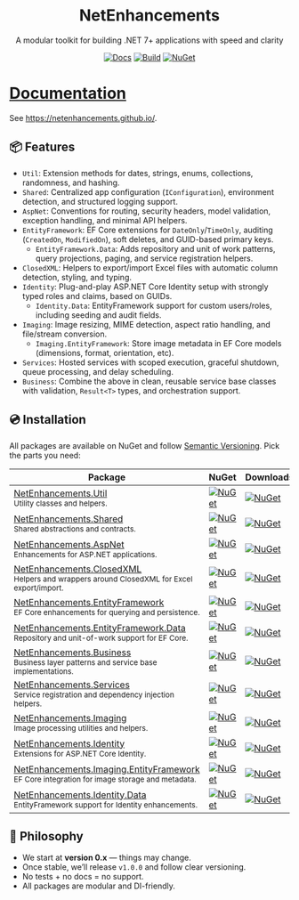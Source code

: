<div align="center">

# NetEnhancements  
A modular toolkit for building .NET 7+ applications with speed and clarity

[![Docs](https://img.shields.io/badge/docs-netenhancements.github.io-blue)](https://netenhancements.github.io/)
[![Build](https://img.shields.io/github/actions/workflow/status/NetEnhancements/NetEnhancements/Continuous-Integration.yml?branch=main)](https://github.com/NetEnhancements/NetEnhancements/actions)
[![NuGet](https://img.shields.io/nuget/v/NetEnhancements.Shared.svg)](https://www.nuget.org/packages/NetEnhancements.Shared/)

</div>

# [Documentation](https://netenhancements.github.io/)
See https://netenhancements.github.io/.


## 📦 Features

- `Util`: Extension methods for dates, strings, enums, collections, randomness, and hashing.  
- `Shared`: Centralized app configuration (`IConfiguration`), environment detection, and structured logging support.
- `AspNet`: Conventions for routing, security headers, model validation, exception handling, and minimal API helpers.
- `EntityFramework`: EF Core extensions for `DateOnly`/`TimeOnly`, auditing (`CreatedOn`, `ModifiedOn`), soft deletes, and GUID-based primary keys.
  - `EntityFramework.Data`: Adds repository and unit of work patterns, query projections, paging, and service registration helpers.
- `ClosedXML`: Helpers to export/import Excel files with automatic column detection, styling, and typing.
- `Identity`: Plug-and-play ASP.NET Core Identity setup with strongly typed roles and claims, based on GUIDs.
  - `Identity.Data`: EntityFramework support for custom users/roles, including seeding and audit fields.
- `Imaging`: Image resizing, MIME detection, aspect ratio handling, and file/stream conversion.
  - `Imaging.EntityFramework`: Store image metadata in EF Core models (dimensions, format, orientation, etc).
- `Services`: Hosted services with scoped execution, graceful shutdown, queue processing, and delay scheduling.
- `Business`: Combine the above in clean, reusable service base classes with validation, `Result<T>` types, and orchestration support.


## 💿 Installation

All packages are available on NuGet and follow [Semantic Versioning](https://semver.org/). Pick the parts you need:


| Package | NuGet | Downloads |
| ------- | ----- | --------- |
| [NetEnhancements.Util](https://www.nuget.org/packages/NetEnhancements.Util/)<br><small>Utility classes and helpers.</small> | [![NuGet](https://img.shields.io/nuget/v/NetEnhancements.Util.svg)](https://www.nuget.org/packages/NetEnhancements.Util) | [![NuGet](https://img.shields.io/nuget/dt/NetEnhancements.Util.svg)](https://www.nuget.org/packages/NetEnhancements.Util) |
| [NetEnhancements.Shared](https://www.nuget.org/packages/NetEnhancements.Shared/)<br><small>Shared abstractions and contracts.</small> | [![NuGet](https://img.shields.io/nuget/v/NetEnhancements.Shared.svg)](https://www.nuget.org/packages/NetEnhancements.Shared) | [![NuGet](https://img.shields.io/nuget/dt/NetEnhancements.Shared.svg)](https://www.nuget.org/packages/NetEnhancements.Shared) |
| [NetEnhancements.AspNet](https://www.nuget.org/packages/NetEnhancements.AspNet/)<br><small>Enhancements for ASP.NET applications.</small> | [![NuGet](https://img.shields.io/nuget/v/NetEnhancements.AspNet.svg)](https://www.nuget.org/packages/NetEnhancements.AspNet) | [![NuGet](https://img.shields.io/nuget/dt/NetEnhancements.AspNet.svg)](https://www.nuget.org/packages/NetEnhancements.AspNet) |
| [NetEnhancements.ClosedXML](https://www.nuget.org/packages/NetEnhancements.ClosedXML/)<br><small>Helpers and wrappers around ClosedXML for Excel export/import.</small> | [![NuGet](https://img.shields.io/nuget/v/NetEnhancements.ClosedXML.svg)](https://www.nuget.org/packages/NetEnhancements.ClosedXML) | [![NuGet](https://img.shields.io/nuget/dt/NetEnhancements.ClosedXML.svg)](https://www.nuget.org/packages/NetEnhancements.ClosedXML) |
| [NetEnhancements.EntityFramework](https://www.nuget.org/packages/NetEnhancements.EntityFramework/)<br><small>EF Core enhancements for querying and persistence.</small> | [![NuGet](https://img.shields.io/nuget/v/NetEnhancements.EntityFramework.svg)](https://www.nuget.org/packages/NetEnhancements.EntityFramework) | [![NuGet](https://img.shields.io/nuget/dt/NetEnhancements.EntityFramework.svg)](https://www.nuget.org/packages/NetEnhancements.EntityFramework) |
| [NetEnhancements.EntityFramework.Data](https://www.nuget.org/packages/NetEnhancements.EntityFramework.Data/)<br><small>Repository and unit-of-work support for EF Core.</small> | [![NuGet](https://img.shields.io/nuget/v/NetEnhancements.EntityFramework.Data.svg)](https://www.nuget.org/packages/NetEnhancements.EntityFramework.Data) | [![NuGet](https://img.shields.io/nuget/dt/NetEnhancements.EntityFramework.Data.svg)](https://www.nuget.org/packages/NetEnhancements.EntityFramework.Data) |
| [NetEnhancements.Business](https://www.nuget.org/packages/NetEnhancements.Business/)<br><small>Business layer patterns and service base implementations.</small> | [![NuGet](https://img.shields.io/nuget/v/NetEnhancements.Business.svg)](https://www.nuget.org/packages/NetEnhancements.Business) | [![NuGet](https://img.shields.io/nuget/dt/NetEnhancements.Business.svg)](https://www.nuget.org/packages/NetEnhancements.Business) |
| [NetEnhancements.Services](https://www.nuget.org/packages/NetEnhancements.Services/)<br><small>Service registration and dependency injection helpers.</small> | [![NuGet](https://img.shields.io/nuget/v/NetEnhancements.Services.svg)](https://www.nuget.org/packages/NetEnhancements.Services) | [![NuGet](https://img.shields.io/nuget/dt/NetEnhancements.Services.svg)](https://www.nuget.org/packages/NetEnhancements.Services) |
| [NetEnhancements.Imaging](https://www.nuget.org/packages/NetEnhancements.Imaging/)<br><small>Image processing utilities and helpers.</small> | [![NuGet](https://img.shields.io/nuget/v/NetEnhancements.Imaging.svg)](https://www.nuget.org/packages/NetEnhancements.Imaging) | [![NuGet](https://img.shields.io/nuget/dt/NetEnhancements.Imaging.svg)](https://www.nuget.org/packages/NetEnhancements.Imaging) |
| [NetEnhancements.Identity](https://www.nuget.org/packages/NetEnhancements.Identity/)<br><small>Extensions for ASP.NET Core Identity.</small> | [![NuGet](https://img.shields.io/nuget/v/NetEnhancements.Identity.svg)](https://www.nuget.org/packages/NetEnhancements.Identity) | [![NuGet](https://img.shields.io/nuget/dt/NetEnhancements.Identity.svg)](https://www.nuget.org/packages/NetEnhancements.Identity) |
| [NetEnhancements.Imaging.EntityFramework](https://www.nuget.org/packages/NetEnhancements.Imaging.EntityFramework/)<br><small>EF Core integration for image storage and metadata.</small> | [![NuGet](https://img.shields.io/nuget/v/NetEnhancements.Imaging.EntityFramework.svg)](https://www.nuget.org/packages/NetEnhancements.Imaging.EntityFramework) | [![NuGet](https://img.shields.io/nuget/dt/NetEnhancements.Imaging.EntityFramework.svg)](https://www.nuget.org/packages/NetEnhancements.Imaging.EntityFramework) |
| [NetEnhancements.Identity.Data](https://www.nuget.org/packages/NetEnhancements.Identity.Data/)<br><small>EntityFramework support for Identity enhancements.</small> | [![NuGet](https://img.shields.io/nuget/v/NetEnhancements.Identity.Data.svg)](https://www.nuget.org/packages/NetEnhancements.Identity.Data) | [![NuGet](https://img.shields.io/nuget/dt/NetEnhancements.Identity.Data.svg)](https://www.nuget.org/packages/NetEnhancements.Identity.Data) |


## 🧭 Philosophy

- We start at **version 0.x** — things may change.
- Once stable, we’ll release `v1.0.0` and follow clear versioning.
- No tests + no docs = no support.
- All packages are modular and DI-friendly.
